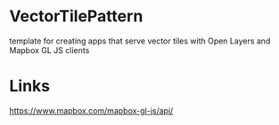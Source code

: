 # VectorTilePattern
template for creating apps that serve vector tiles with Open Layers and Mapbox GL JS clients


# Links
 https://www.mapbox.com/mapbox-gl-js/api/
